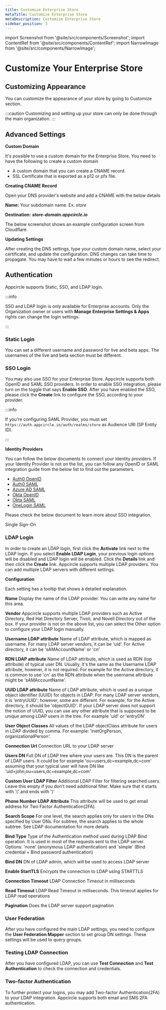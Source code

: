 ```yaml
---
title: Customize Enterprise Store
metaTitle: Customize Enterprise Store
metaDescription: Customize Enterprise Store
sidebar_position: 3
---
```


import Screenshot from '@site/src/components/Screenshot';
import ContentRef from '@site/src/components/ContentRef';
import NarrowImage from '@site/src/components/NarrowImage';

# Customize Your Enterprise Store


## Customizing Appearance

You can customize the appearance of your store by going to Customize section.

<Screenshot url='https://cdn.appcircle.io/docs/assets/entstore-customize.png' />

:::caution
Customizing and setting up your store can only be done through the main organization.
:::

## Advanced Settings

**Custom Domain**

It's possible to use a custom domain for the Enterprise Store. You need to have the following to create a custom domain

- A custom domain that you can create a CNAME record.
- SSL Certificate that is exported as a p12 or pfx file.

**Creating CNAME Record**

Open your DNS provider's website and add a CNAME with the below details

**Name:** Your subdomain name. Ex. *store*

**Destination:** _**store-domain.appcircle.io**_

The below screenshot shows an example configuration screen from Cloudflare.

<Screenshot url='https://cdn.appcircle.io/docs/assets/entstore-cname.png' />


**Updating Settings**

After creating the DNS settings, type your custom domain name, select your certificate, and update the configuration. DNS changes can take time to propagate. You may have to wait a few minutes or hours to see the redirect.

<NarrowImage src="https://cdn.appcircle.io/docs/assets/entstore-customdomain.png" />

## Authentication

Appcircle supports Static, SSO, and LDAP login.

:::info

SSO and LDAP login is only available for  Enterprise accounts. Only the Organization owner or users with **Manage Enterprise Settings & Apps** rights can change the login settings.

:::

### Static Login

You can set a different username and password for live and beta apps. The usernames of the live and beta section must be different. 

<NarrowImage src="https://cdn.appcircle.io/docs/assets/entstore-settings.png" />

### SSO Login

You may also use SSO for your Enterprise Store. Appcircle supports both OpenID and SAML SSO providers. In order to enable SSO integration, please turn on the toggle that says **Enable SSO**. After you have enabled the SSO, please click the **Create** link to configure the SSO, according to your provider.

<Screenshot url='https://cdn.appcircle.io/docs/assets/entstore-ssotoggle.png' />


:::info

If you're configuring SAML Provider, you must set `https://auth.appcircle.io/auth/realms/store` as Audience URI (SP Entity ID).

:::


**Identity Providers​**

You can follow the below documents to connect your identity providers. If your Identity Provider is not on the list, you can follow any OpenID or SAML integration guide from the below list to find out the parameters.

- [Auth0 OpenID](../account/sso/auth-openid.md)
- [Auth0 SAML](../account/sso/auth-saml.md)
- [Azure AD SAML](../account/sso/azure-saml.md)
- [Okta OpenID](../account/sso/okta-openid.md)
- [Okta SAML](../account/sso/okta-saml.md)
- [OneLogin SAML](../account/sso/onelogin-saml.md)

Please check the below document to learn more about SSO integration.

<ContentRef url="/account/sso/single-sign-on">
  Single Sign-On
</ContentRef>

### LDAP Login

In order to create an LDAP login, first click the **Activate** link next to the LDAP login. If you select **Enable LDAP Login**, your previous login options will be disabled and LDAP login will be enabled. Click the **Details** link and then click the **Create** link. Appcircle supports multiple LDAP providers. You can add multiple LDAP servers with different settings. 

<Screenshot url='https://cdn.appcircle.io/docs/assets/entstore-ldapenable.png' />

<Screenshot url='https://cdn.appcircle.io/docs/assets/entstore-ldapcreate.png' />


**Configuration**

Each setting has a tooltip that shows a detailed explanation.

**Name**
Display the name of the LDAP provider. You can write any name for this area.

**Vendor**
Appcircle supports multiple LDAP providers such as Active Directory, Red Hat Directory Server, Tivoli, and Novell Directory out of the box. If your provider is not on the above list, you can select the Other option to configure your LDAP login manually.

**Username LDAP attribute**
Name of LDAP attribute, which is mapped as username. For many LDAP server vendors, it can be 'uid'. For Active directory, it can be 'sAMAccountName' or 'cn'

**RDN LDAP attribute**
Name of LDAP attribute, which is used as RDN (top attribute) of typical user DN. Usually, it's the same as the Username LDAP attribute, however, it is not required. For example for the Active directory, it is common to use 'cn' as the RDN attribute when the username attribute might be 'sAMAccountName'.

**UUID LDAP attribute**
Name of LDAP attribute, which is used as a unique object identifier (UUID) for objects in LDAP. For many LDAP server vendors, it is 'entryUUID'; however, some are different. For example, for the Active directory, it should be 'objectGUID'. If your LDAP server does not support the notion of UUID, you can use any other attribute that is supposed to be unique among LDAP users in the tree. For example 'uid' or 'entryDN'

**User Object Classes**
All values of the LDAP objectClass attribute for users in LDAP divided by comma. For example: 'inetOrgPerson, organizationalPerson'.

**Connection Url**
Connection URL to your LDAP server

**Users DN**
Full DN of LDAP tree where your users are. This DN is the parent of LDAP users. It could be for example 'ou=users,dc=example,dc=com' assuming that your typical user will have DN like 'uid=john,ou=users,dc=example,dc=com'

**Custom User LDAP Filter**
Additional LDAP Filter for filtering searched users. Leave this empty if you don't need additional filter. Make sure that it starts with '(' and ends with ')'

**Phone Number LDAP Attribute**
This attribute will be used to get email address  for Two Factor Authentication(2FA).

**Search Scope**
For one level, the search applies only for users in the DNs specified by User DNs. For subtree, the search applies to the whole subtree. See LDAP documentation for more details

**Bind Type**
Type of the Authentication method used during LDAP Bind operation. It is used in most of the requests sent to the LDAP server. Options: 'none' (anonymous LDAP authentication) and 'simple' (Bind credential + Bind password authentication)

**Bind DN**
DN of LDAP admin, which will be used to access LDAP server

**Enable StartTLS**
Encrypts the connection to LDAP using STARTTLS

**Connection Timeout**
LDAP Connection Timeout in milliseconds

**Read Timeout**
LDAP Read Timeout in milliseconds. This timeout applies for LDAP read operations

**Pagination**
Does the LDAP server support pagination

### User Federation
After you have configured the main LDAP settings, you need to configure the **User Federation Mapper** section to set group DN settings. These settings will be used to query groups.


### Testing LDAP Connection

After you have configured LDAP, you can use **Test Connection** and **Test Authentication** to check the connection and credentials.

<Screenshot url='https://cdn.appcircle.io/docs/assets/entstore-testconnection.png' />


### Two-factor Authentication

To further protect your logins, you may add Two-factor Authentication(2FA) to your LDAP integration. Appcircle supports both email and SMS 2FA authentication. 

<Screenshot url='https://cdn.appcircle.io/docs/assets/entstore-2fa.png' />
